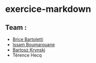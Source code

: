 # exercice-markdown

## Team : 
- [Brice Bartoletti](https://github.com/Levizar)
- [Issam Boumarouane](https://github.com/Boumarouane)
- [Bartosz Krynski](https://github.com/krynskibartosz)
- Térence Hecq
